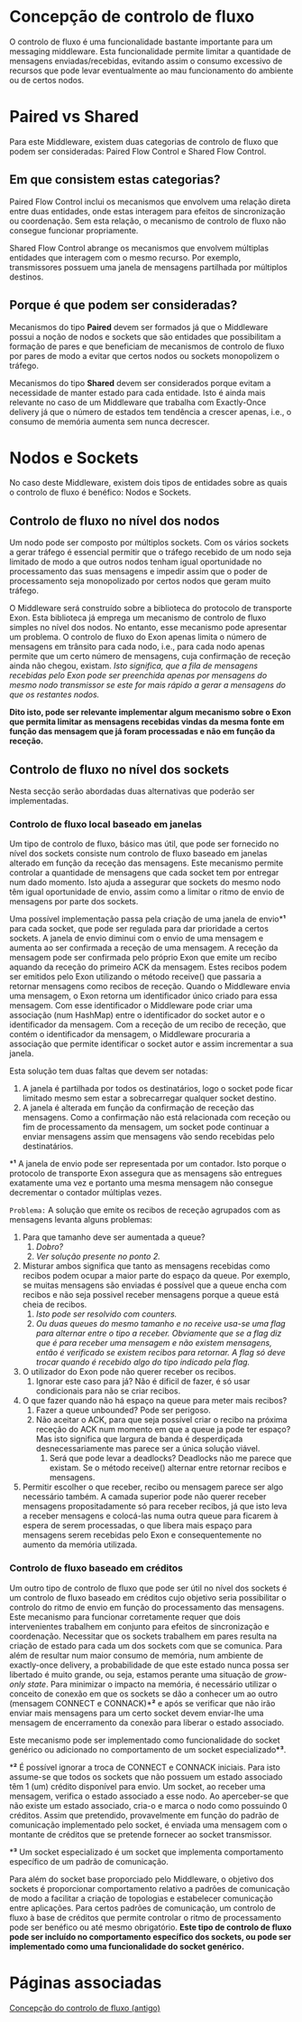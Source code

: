 # Concepção de controlo de fluxo

O controlo de fluxo é uma funcionalidade bastante importante para um messaging middleware. Esta funcionalidade permite limitar a quantidade de mensagens enviadas/recebidas, evitando assim o consumo excessivo de recursos que pode levar eventualmente ao mau funcionamento do ambiente ou de certos nodos.

# Paired vs Shared

Para este Middleware, existem duas categorias de controlo de fluxo que podem ser consideradas: Paired Flow Control e Shared Flow Control.

## Em que consistem estas categorias?

Paired Flow Control inclui os mecanismos que envolvem uma relação direta entre duas entidades, onde estas interagem para efeitos de sincronização ou coordenação. Sem esta relação, o mecanismo de controlo de fluxo não consegue funcionar propriamente.

Shared Flow Control abrange os mecanismos que envolvem múltiplas entidades que interagem com o mesmo recurso. Por exemplo, transmissores possuem uma janela de mensagens partilhada por múltiplos destinos.

## Porque é que podem ser consideradas?

Mecanismos do tipo **Paired** devem ser formados já que o Middleware possui a noção de nodos e sockets que são entidades que possibilitam a formação de pares e que beneficiam de mecanismos de controlo de fluxo por pares de modo a evitar que certos nodos ou sockets monopolizem o tráfego.

Mecanismos do tipo **Shared** devem ser considerados porque evitam a necessidade de manter estado para cada entidade. Isto é ainda mais relevante no caso de um Middleware que trabalha com Exactly-Once delivery já que o número de estados tem tendência a crescer apenas, i.e., o consumo de memória aumenta sem nunca decrescer.   

# Nodos e Sockets

No caso deste Middleware, existem dois tipos de entidades sobre as quais o controlo de fluxo é benéfico: Nodos e Sockets.

## Controlo de fluxo no nível dos nodos

Um nodo pode ser composto por múltiplos sockets. Com os vários sockets a gerar tráfego é essencial permitir que o tráfego recebido de um nodo seja limitado de modo a que outros nodos tenham igual oportunidade no processamento das suas mensagens e impedir assim que o poder de processamento seja monopolizado por certos nodos que geram muito tráfego.

O Middleware será construído sobre a biblioteca do protocolo de transporte Exon. Esta biblioteca já emprega um mecanismo de controlo de fluxo simples no nível dos nodos. No entanto, esse mecanismo pode apresentar um problema. O controlo de fluxo do Exon apenas limita o número de mensagens em trânsito para cada nodo, i.e., para cada nodo apenas permite que um certo número de mensagens, cuja confirmação de receção ainda não chegou, existam. *Isto significa, que a fila de mensagens recebidas pelo Exon pode ser preenchida apenas por mensagens do mesmo nodo transmissor se este for mais rápido a gerar a mensagens do que os restantes nodos.* 

**Dito isto, pode ser relevante implementar algum mecanismo sobre o Exon que permita limitar as mensagens recebidas vindas da mesma fonte em função das mensagem que já foram processadas e não em função da receção.**

## Controlo de fluxo no nível dos sockets

Nesta secção serão abordadas duas alternativas que poderão ser implementadas.

### Controlo de fluxo local baseado em janelas

Um tipo de controlo de fluxo, básico mas útil, que pode ser fornecido no nível dos sockets consiste num controlo de fluxo baseado em janelas alterado em função da receção das mensagens. Este mecanismo permite controlar a quantidade de mensagens que cada socket tem por entregar num dado momento. Isto ajuda a assegurar que sockets do mesmo nodo têm igual oportunidade de envio, assim como a limitar o ritmo de envio de mensagens por parte dos sockets.  

Uma possível implementação passa pela criação de uma janela de envio***¹** para cada socket, que pode ser regulada para dar prioridade a certos sockets. A janela de envio diminui com o envio de uma mensagem e aumenta ao ser confirmada a receção de uma mensagem. A receção da mensagem pode ser confirmada pelo próprio Exon que emite um recibo aquando da receção do primeiro ACK da mensagem. Estes recibos podem ser emitidos pelo Exon utilizando o método receive() que passaria a retornar mensagens como recibos de receção. Quando o Middleware envia uma mensagem, o Exon retorna um identificador único criado para essa mensagem. Com esse identificador o Middleware pode criar uma associação (num HashMap) entre o identificador do socket autor e o identificador da mensagem. Com a receção de um recibo de receção, que contém o identificador da mensagem, o Middleware procuraria a associação que permite identificar o socket autor e assim incrementar a sua janela.

Esta solução tem duas faltas que devem ser notadas:

1. A janela é partilhada por todos os destinatários, logo o socket pode ficar limitado mesmo sem estar a sobrecarregar qualquer socket destino.
2. A janela é alterada em função da confirmação de receção das mensagens. Como a confirmação não está relacionada com receção ou fim de processamento da mensagem, um socket pode continuar a enviar mensagens assim que mensagens vão sendo recebidas pelo destinatários.

***¹** A janela de envio pode ser representada por um contador. Isto porque o protocolo de transporte Exon assegura que as mensagens são entregues exatamente uma vez e portanto uma mesma mensagem não consegue decrementar o contador múltiplas vezes.

`Problema:`  A solução que emite os recibos de receção agrupados com as mensagens levanta alguns problemas:

1. Para que tamanho deve ser aumentada a queue?
    1. *Dobro?*
    2. *Ver solução presente no ponto 2.*
2. Misturar ambos significa que tanto as mensagens recebidas como recibos podem ocupar a maior parte do espaço da queue. Por exemplo, se muitas mensagens são enviadas é possível que a queue encha com recibos e não seja possivel receber mensagens porque a queue está cheia de recibos.
    1. *Isto pode ser resolvido com counters.*
    2. *Ou duas queues do mesmo tamanho e no receive usa-se uma flag para alternar entre o tipo a receber. Obviamente que se a flag diz que é para receber uma mensagem e não existem mensagens, então é verificado se existem recibos para retornar. A flag só deve trocar quando é recebido algo do tipo indicado pela flag.*
3. O utilizador do Exon pode não querer receber os recibos.
    1. Ignorar este caso para já? Não é dificil de fazer, é só usar condicionais para não se criar recibos.
4. O que fazer quando não há espaço na queue para meter mais recibos?
    1. Fazer a queue unbounded? Pode ser perigoso.
    2. Não aceitar o ACK, para que seja possível criar o recibo na próxima receção do ACK num momento em que a queue ja pode ter espaço? Mas isto significa que largura de banda é desperdiçada desnecessariamente mas parece ser a única solução viável.
        1. Será que pode levar a deadlocks? Deadlocks não me parece que existam. Se o método receive() alternar entre retornar recibos e mensagens.
5. Permitir escolher o que receber, recibo ou mensagem parece ser algo necessário também. A camada superior pode não querer receber mensagens propositadamente só para receber recibos, já que isto leva a receber mensagens e colocá-las numa outra queue para ficarem à espera de serem processadas, o que libera mais espaço para mensagens serem recebidas pelo Exon e consequentemente no aumento da memória utilizada.

### Controlo de fluxo baseado em créditos

Um outro tipo de controlo de fluxo que pode ser útil no nível dos sockets é um controlo de fluxo baseado em créditos cujo objetivo seria possibilitar o controlo do ritmo de envio em função do processamento das mensagens. Este mecanismo para funcionar corretamente requer que dois intervenientes trabalhem em conjunto para efeitos de sincronização e coordenação. Necessitar que os sockets trabalhem em pares resulta na criação de estado para cada um dos sockets com que se comunica. Para além de resultar num maior consumo de memória, num ambiente de exactly-once delivery, a probabilidade de que este estado nunca possa ser libertado é muito grande, ou seja, estamos perante uma situação de *grow-only state*. Para minimizar o impacto na memória, é necessário utilizar o conceito de conexão em que os sockets se dão a conhecer um ao outro (mensagem CONNECT e CONNACK)***²** e após se verificar que não irão enviar mais mensagens para um certo socket devem enviar-lhe uma mensagem de encerramento da conexão para liberar o estado associado.

Este mecanismo pode ser implementado como funcionalidade do socket genérico ou adicionado no comportamento de um socket especializado***³**.

***²** É possível ignorar a troca de CONNECT e CONNACK iniciais. Para isto assume-se que todos os sockets que não possuem um estado associado têm 1 (um) crédito disponível para envio. Um socket, ao receber uma mensagem, verifica o estado associado a esse nodo. Ao aperceber-se que não existe um estado associado, cria-o e marca o nodo como possuindo 0 créditos. Assim que pretendido, provavelmente em função do padrão de comunicação implementado pelo socket, é enviada uma mensagem com o montante de créditos que se pretende fornecer ao socket transmissor.

***³** Um socket especializado é um socket que implementa comportamento específico de um padrão de comunicação. 

Para além do socket base proporciado pelo Middleware, o objetivo dos sockets é proporcionar comportamento relativo a padrões de comunicação de modo a facilitar a criação de topologias e estabelecer comunicação entre aplicações. Para certos padrões de comunicação, um controlo de fluxo à base de créditos que permite controlar o ritmo de processamento pode ser benéfico ou até mesmo obrigatório. **Este tipo de controlo de fluxo pode ser incluído no comportamento específico dos sockets, ou pode ser implementado como uma funcionalidade do socket genérico.**

# Páginas associadas

[Concepção do controlo de fluxo (antigo)](Concepc%CC%A7a%CC%83o%20de%20controlo%20de%20fluxo%20534040ee0051472bafe5df0c6a20ed4f/Concepc%CC%A7a%CC%83o%20do%20controlo%20de%20fluxo%20(antigo)%2019462aa8d8314b3db88edf23b2f37415.md)